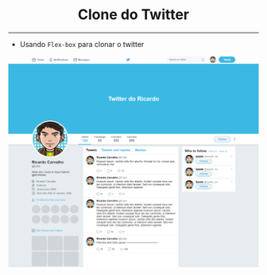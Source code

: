 <h1 align="center"> Clone do Twitter </h1>

---

 - Usando `Flex-box` para clonar o twitter

![Print do Projeto](/src/images/printApp.png)